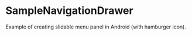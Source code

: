 # SampleNavigationDrawer

Example of creating slidable menu panel in Android (with hamburger icon).
